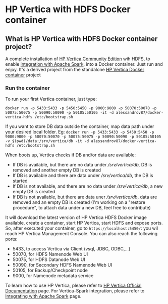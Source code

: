 # HP Vertica with HDFS Docker container

## What is HP Vertica with HDFS Docker container project?
A complete installation of [HP Vertica Community Edition](https://www.vertica.com/) wih HDFS, to enable [integration with Apache Spark](https://my.vertica.com/blog/integrating-apache-spark/), into a Docker container. Just run and enjoy.
It's a derived project from the standalone [HP Vertica Docker container](https://github.com/AlessandroVaccarino/docker-vertica) project

### Run the container

To run your first Vertica container, just type:

`docker run -p 5433:5433 -p 5450:5450 -p 9000:9000 -p 50070:50070 -p 50075:50075 -p 50090:50090 -p 50105:50105 -it -d alessandrov87/docker-vertica-hdfs /etc/bootstrap.sh`

If you want to store DB data outside the container, map data path under your desired local folder. Eg:
`docker run -p 5433:5433 -p 5450:5450 -p 9000:9000 -p 50070:50070 -p 50075:50075 -p 50090:50090 -p 50105:50105 -v $(pwd)/data:/srv/vertica/db -it -d alessandrov87/docker-vertica-hdfs /etc/bootstrap.sh`

When boots up, Vertica checks if DB and/or data are available:
- If DB is available, but there are no data under */srv/vertica/db,* DB is removed and another empty DB is created
- If DB is available and there are data under */srv/vertica/db*, the DB is started
- If DB is not available, and there are no data under */srv/vertica/db*, a new empty DB is created
- If DB is not available, but there are data uner */srv/vertica/db*, data are removed and an empty DB is created (I'm working on a "restore procedure", to attach data under a new DB, feel free to contribute)

It will download the latest version of HP Vertica HDFS Docker image available, create a container, start HP Vertica, start HDFS and expose ports.
So, after executed your container, go to `https://localhost:5450/`: you wil reach HP Vertica Management Console.
You can also reach the following ports:
- 5433, to access Vertica via Client (vsql, JDBC, ODBC,...)
- 50070, for HDFS Namenode Web UI
- 50075, for HDFS Datanode Web UI
- 50090, for Secondary HDFS Namenode Web UI
- 50105, for Backup/Checkpoint node
- 9000, for Namenode metadata service

To learn how to use HP Vertica, please refer to [HP Vertica Official Documentation](https://my.vertica.com/hpe-vertica-idol-documentation/) page.
For Vertica-Spark integration, please refer to [Integrating with Apache Spark](https://my.vertica.com/blog/integrating-apache-spark/) page.

